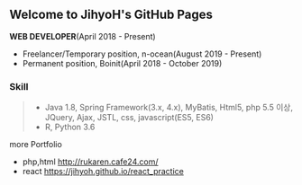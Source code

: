 ## Welcome to JihyoH's GitHub Pages
   
**WEB DEVELOPER**(April 2018 - Present)   
   
- Freelancer/Temporary position, n-ocean(August 2019 - Present)   
- Permanent position, Boinit(April 2018 - October 2019)   
   
   
   
### Skill
> - Java 1.8, Spring Framework(3.x, 4.x), MyBatis, Html5, php 5.5 이상, JQuery, Ajax, JSTL, css, javascript(ES5, ES6)   
> - R, Python 3.6   
   
   
   
   
more Portfolio   
- php,html <http://rukaren.cafe24.com/>   
- react <https://jihyoh.github.io/react_practice>   




